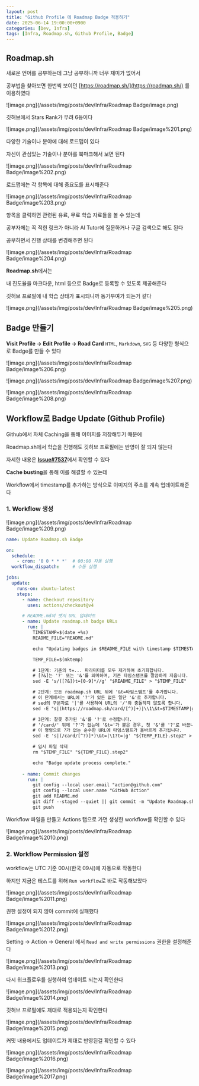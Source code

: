 ```yaml
---
layout: post
title: "Github Profile 에 Roadmap Badge 적용하기"
date: 2025-06-14 19:00:00+0900
categories: [Dev, Infra]
tags: [Infra, Roadmap.sh, Github Profile, Badge]
---
```


## Roadmap.sh

새로운 언어를 공부하는데 그냥 공부하니까 너무 재미가 없어서

공부법을 찾아보면 한번씩 보이던 [https://roadmap.sh/](https://roadmap.sh/) 를 이용하였다

![image.png](/assets/img/posts/dev/Infra/Roadmap Badge/image.png)

깃허브에서 Stars Rank가 무려 6등이다

![image.png](/assets/img/posts/dev/Infra/Roadmap Badge/image%201.png)

다양한 기술이나 분야에 대해 로드맵이 있다

자신이 관심있는 기술이나 분야를 북마크해서 보면 된다

![image.png](/assets/img/posts/dev/Infra/Roadmap Badge/image%202.png)

로드맵에는 각 항목에 대해 중요도를 표시해준다

![image.png](/assets/img/posts/dev/Infra/Roadmap Badge/image%203.png)

항목을 클릭하면 관련된 유료, 무료 학습 자료들을 볼 수 있는데

공부자체는 꼭 적힌 링크가 아니라 AI Tutor에 질문하거나 구글 검색으로 해도 된다

공부하면서 진행 상태를 변경해주면 된다

![image.png](/assets/img/posts/dev/Infra/Roadmap Badge/image%204.png)

**Roadmap.sh**에서는

내 진도율을 마크다운, html 등으로 Badge로 등록할 수 있도록 제공해준다

깃허브 프로필에 내 학습 상태가 표시되니까 동기부여가 되는거 같다

![image.png](/assets/img/posts/dev/Infra/Roadmap Badge/image%205.png)

## Badge 만들기

**Visit Profile → Edit Profile → Road Card**
`HTML`, `Markdown`, `SVG` 등 다양한 형식으로 Badge를 만들 수 있다 

![image.png](/assets/img/posts/dev/Infra/Roadmap Badge/image%206.png)

![image.png](/assets/img/posts/dev/Infra/Roadmap Badge/image%207.png)

![image.png](/assets/img/posts/dev/Infra/Roadmap Badge/image%208.png)

## Workflow로 Badge Update (Github Profile)

Github에서 자체 Caching을 통해 이미지를 저장해두기 때문에

Roadmap.sh에서 학습을 진행해도 깃허브 프로필에는 반영이 잘 되지 않는다

자세한 내용은 [**Issue#7537**](https://github.com/kamranahmedse/developer-roadmap/issues/7537)에서 확인할 수 있다  

**Cache busting**을 통해 이를 해결할 수 있는데

Workflow에서 timestamp를 추가하는 방식으로 이미지의 주소를 계속 업데이트해준다

### 1. Workflow 생성

![image.png](/assets/img/posts/dev/Infra/Roadmap Badge/image%209.png)

```yaml
name: Update Roadmap.sh Badge

on:
  schedule:
    - cron: '0 0 * * *'  # 00:00 자동 실행
  workflow_dispatch:     # 수동 실행

jobs:
  update:
    runs-on: ubuntu-latest
    steps:
      - name: Checkout repository
        uses: actions/checkout@v4

      # README.md의 뱃지 URL 업데이트
      - name: Update roadmap.sh badge URLs 
        run: |
          TIMESTAMP=$(date +%s)
          README_FILE="README.md"

          echo "Updating badges in $README_FILE with timestamp $TIMESTAMP"

          TEMP_FILE=$(mktemp)

          # 1단계: 기존의 t=... 파라미터를 모두 제거하여 초기화합니다.
          # [?&]는 '?' 또는 '&'를 의미하며, 기존 타임스탬프를 깔끔하게 지웁니다.
          sed -E 's/([?&])t=[0-9]*//g' "$README_FILE" > "$TEMP_FILE"

          # 2단계: 모든 roadmap.sh URL 뒤에 '&t=타임스탬프'를 추가합니다.
          # 이 단계에서는 URL에 '?'가 있든 없든 일단 '&'로 추가합니다.
          # sed의 구분자로 '|'를 사용하여 URL의 '/'와 충돌하지 않도록 합니다.
          sed -E "s|(https://roadmap.sh/card/[^)]+)|\\1\&t=$TIMESTAMP|g" "$TEMP_FILE" > "${TEMP_FILE}.step2"

          # 3단계: 잘못 추가된 '&'를 '?'로 수정합니다.
          # '/card/' 뒤에 '?'가 없는데 '&t='가 붙은 경우, 첫 '&'를 '?'로 바꿉니다.
          # 이 명령으로 ?가 없는 순수한 URL에 타임스탬프가 올바르게 추가됩니다.
          sed -E 's|(/card/[^?)]*)\&t=|\1?t=|g' "${TEMP_FILE}.step2" > "$README_FILE"

          # 임시 파일 삭제
          rm "$TEMP_FILE" "${TEMP_FILE}.step2"

          echo "Badge update process complete."
          
      - name: Commit changes
        run: |
          git config --local user.email "action@github.com"
          git config --local user.name "GitHub Action"
          git add README.md
          git diff --staged --quiet || git commit -m "Update Roadmap.sh Badge [$(date)]"
          git push
```

Workflow 파일을 만들고 Actions 탭으로 가면 생성한 workflow를 확인할 수 있다

![image.png](/assets/img/posts/dev/Infra/Roadmap Badge/image%2010.png)

### 2. Workflow Permission 설정

workflow는 UTC 기준 00시(한국 09시)에 자동으로 작동한다

하지만 지금은 테스트를 위해 `Run workflow`로 바로 작동해보았다

![image.png](/assets/img/posts/dev/Infra/Roadmap Badge/image%2011.png)

권한 설정이 되지 않아 commit에 실패했다

![image.png](/assets/img/posts/dev/Infra/Roadmap Badge/image%2012.png)

Setting → Action → General 에서 `Read and write permissions` 권한을 설정해준다

![image.png](/assets/img/posts/dev/Infra/Roadmap Badge/image%2013.png)

다시 워크플로우를 실행하여 업데이트 되는지 확인한다

![image.png](/assets/img/posts/dev/Infra/Roadmap Badge/image%2014.png)

깃허브 프로필에도 제대로 적용되는지 확인한다

![image.png](/assets/img/posts/dev/Infra/Roadmap Badge/image%2015.png)

커밋 내용에서도 업데이트가 제대로 반영된걸 확인할 수 있다

![image.png](/assets/img/posts/dev/Infra/Roadmap Badge/image%2016.png)

![image.png](/assets/img/posts/dev/Infra/Roadmap Badge/image%2017.png)

